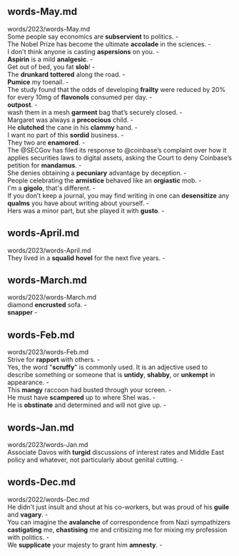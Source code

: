 ## words-May.md ##  
words/2023/words-May.md  
Some people say economics are **subservient** to politics. -  
The Nobel Prize has become the ultimate **accolade** in the sciences. -  
I don't think anyone is casting **aspersions** on you. -  
**Aspirin** is a mild **analgesic**. -  
Get out of bed, you fat **slob**! -  
The **drunkard** **tottered** along the road. -  
**Pumice** my toenail. -  
The study found that the odds of developing **frailty** were reduced by 20% for every 10mg of **flavonols** consumed per day. -  
**outpost**. -  
wash them in a mesh **garment** bag that’s securely closed. -  
Margaret was always a **precocious** child. -  
He **clutched** the cane in his **clammy** hand. -  
I want no part of this **sordid** business. -  
They two are **enamored**. -  
The @SECGov has filed its response to @coinbase’s complaint over how it applies securities laws to digital assets, asking the Court to deny Coinbase’s petition for **mandamus**. -  
She denies obtaining a **pecuniary** advantage by deception. -  
People celebrating the **armistice** behaved like an **orgiastic** mob. -  
I'm a **gigolo**, that's different. -  
If you don’t keep a journal, you may find writing in one can **desensitize** any **qualms** you have about writing about yourself. -  
Hers was a minor part, but she played it with **gusto**. -  

## words-April.md ##  
words/2023/words-April.md  
They lived in a **squalid** **hovel** for the next five years. -  

## words-March.md ##  
words/2023/words-March.md  
diamond **encrusted** sofa. -  
**snapper** -  

## words-Feb.md ##  
words/2023/words-Feb.md  
Strive for **rapport** with others. -  
Yes, the word "**scruffy**" is commonly used. It is an adjective used to describe something or someone that is **untidy**, **shabby**, or **unkempt** in appearance. -  
This **mangy** raccoon had busted through your screen. -  
He must have **scampered** up to where Shel was. -  
He is **obstinate** and determined and will not give up. -  

## words-Jan.md ##  
words/2023/words-Jan.md  
Associate Davos with **turgid** discussions of interest rates and Middle East policy and whatever, not particularly about genital cutting. -  

## words-Dec.md ##  
words/2022/words-Dec.md  
He didn't just insult and shout at his co-workers, but was proud of his **guile** and **vagary**. -  
You can imagine the **avalanche** of correspondence from Nazi sympathizers **castigating** me, **chastising** me and critisizing me for mixing my profession with politics. -  
We **supplicate** your majesty to grant him **amnesty**. -  
